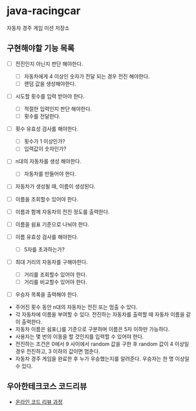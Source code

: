 # java-racingcar
자동차 경주 게임 미션 저장소

## 구현해야할 기능 목록

- [ ] 전진인지 아닌지 판단 해야한다.
  - [ ] 자동차에게 4 이상인 숫자가 전달 되는 경우 전진 해야한다.
  - [ ] 랜덤 값을 생성해야한다.
  
- [ ] 시도할 횟수를 입력 받아야 한다.
  - [ ] 적절한 입력인지 판단 해야한다.
  - [ ] 횟수를 전달한다.
  
- [ ] 횟수 유효성 검사를 해야한다.
  - [ ] 횟수가 1 이상인가?
  - [ ] 입력값이 숫자인가?
  
- [ ] n대의 자동차를 생성 해야한다.
  - [ ] 자동차를 만들어야 한다.

- [ ] 자동차가 생성될 때, 이름이 생성된다.
- [ ] 이름을 조회할수 있어야 한다.
- [ ] 이름과 함께 자동차의 전진 정도를 출력한다.

- [ ] 이름을 쉼표 기준으로 나눠야 한다.
- [ ] 이름 유효성 검사를 해야한다.
  - [ ] 5자를 초과하는가?


- [ ] 최대 거리의 자동차를 구해야한다.
  - [ ] 거리를 조회할수 있어야 한다.
  - [ ] 거리를 비교할수 있어야 한다.
- [ ] 우승자 목록을 출력해야 한다.

- 주어진 횟수 동안 n대의 자동차는 전진 또는 멈출 수 있다.
- 각 자동차에 이름을 부여할 수 있다. 전진하는 자동차를 출력할 때 자동차 이름을 같이 출력한다.
- 자동차 이름은 쉼표(,)를 기준으로 구분하며 이름은 5자 이하만 가능하다.
- 사용자는 몇 번의 이동을 할 것인지를 입력할 수 있어야 한다.
- 전진하는 조건은 0에서 9 사이에서 random 값을 구한 후 random 값이 4 이상일 경우 전진하고, 3 이하의 값이면 멈춘다.
- 자동차 경주 게임을 완료한 후 누가 우승했는지를 알려준다. 우승자는 한 명 이상일 수 있다.

## 우아한테크코스 코드리뷰
* [온라인 코드 리뷰 과정](https://github.com/woowacourse/woowacourse-docs/blob/master/maincourse/README.md)